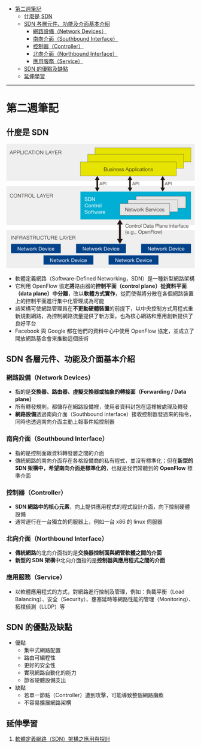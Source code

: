 - [第二週筆記](#第二週筆記)
  - [什麼是 SDN](#什麼是-sdn)
  - [SDN 各層元件、功能及介面基本介紹](#sdn-各層元件功能及介面基本介紹)
    - [網路設備（Network Devices）](#網路設備network-devices)
    - [南向介面（Southbound Interface）](#南向介面southbound-interface)
    - [控制器（Controller）](#控制器controller)
    - [北向介面（Northbound Interface）](#北向介面northbound-interface)
    - [應用服務（Service）](#應用服務service)
  - [SDN 的優點及缺點](#sdn-的優點及缺點)
  - [延伸學習](#延伸學習)
---
# 第二週筆記

## 什麼是 SDN
<img src="Week 2\SDN_architecture.jpg" width="550px" />

- 軟體定義網路（Software-Defined Networking，SDN）是一種新型網路架構
- 它利用 OpenFlow 協定**將**路由器的**控制平面（control plane）從資料平面（data plane）中分離**，改以**軟體方式實作**，從而使得將分散在各個網路裝置上的控制平面進行集中化管理成為可能
- 該架構可使網路管理員在**不更動硬體裝置**的前提下，以中央控制方式用程式重新規劃網路，為控制網路流量提供了新方案，也為核心網路和應用創新提供了良好平台
- Facebook 與 Google 都在他們的資料中心中使用 OpenFlow 協定，並成立了開放網路基金會來推動這個技術

## SDN 各層元件、功能及介面基本介紹
### 網路設備（Network Devices）
- 指的是**交換器、路由器、虛擬交換器或抽象的轉接面（Forwarding / Data plane）**
- 所有轉發規則，都儲存在網路設備裡，使用者資料封包在這裡被處理及轉發
- **網路設備**透過南向介面（Southbound interface）接收控制器發過來的指令，同時也透過南向介面主動上報事件給控制器

### 南向介面（Southbound Interface）
- 指的是控制面跟資料轉發層之間的介面
- 傳統網路的南向介面存在各格設備商的私有程式，並沒有標準化；但在**新型的 SDN 架構中，希望南向介面是標準化的**，也就是我們常聽到的 **OpenFlow** 標準介面

### 控制器（Controller）
- **SDN 網路中的核心元素**，向上提供應用程式的程式設計介面，向下控制硬體設備
- 通常運行在一台獨立的伺服器上，例如一台 x86 的 linux 伺服器

### 北向介面（Northbound Interface）
- **傳統網路**的北向介面指的是**交換器控制面與網管軟體之間的介面**
- **新型的 SDN 架構**中北向介面指的是**控制器與應用程式之間的介面**

### 應用服務（Service）
- 以軟體應用程式的方式，對網路進行控制及管理，例如：負載平衡（Load Balancing）、安全（Security）、壅塞延時等網路性能的管理（Monitoring）、拓樸偵測（LLDP）等

## SDN 的優點及缺點
- 優點
    - 集中式網路配置
    - 路由可編程性
    - 更好的安全性
    - 實現網路自動化的能力
    - 節省硬體設備支出
- 缺點
    - 若單一節點（Controller）遭到攻擊，可能導致整個網路癱瘓
    - 不容易擴展網路架構

## 延伸學習
1. [軟體定義網路（SDN）架構之應用與探討](https://www.taifex.com.tw/file/taifex/CHINESE/10/moth/P18-21%20%E9%97%9C%E9%8D%B5%E7%9C%8B%E6%B3%95(3).pdf)